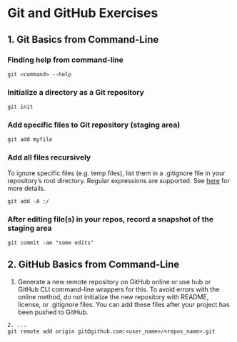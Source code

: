 # Git and GitHub Exercises

## 1. Git Basics from Command-Line

### Finding help from command-line
```
git <command> --help
```

### Initialize a directory as a Git repository
```
git init
```

### Add specific files to Git repository (staging area)
```
git add myfile
```

### Add all files recursively
To ignore specific files (e.g. temp files), list them in a .gitignore file in your repository’s root directory. Regular expressions are supported. See [here](https://help.github.com/articles/ignoring-files/) for more details.
```
git add -A :/
```

### After editing file(s) in your repos, record a snapshot of the staging area
```
git commit -am "some edits"
```

## 2. GitHub Basics from Command-Line

1. Generate a new remote repository on GitHub online or use hub or GitHub CLI command-line wrappers for this. To avoid errors with the online method, do not initialize the new repository with README, license, or .gitignore files. You can add these files after your project has been pushed to GitHub.
```
2. ...
git remote add origin git@github.com:<user_name>/<repos_name>.git
```


